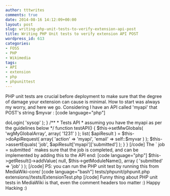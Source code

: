 ```yaml
---
author: tttwrites
comments: true
date: 2014-08-16 14:12:09+00:00
layout: post
slug: writing-php-unit-tests-to-verify-extension-api-post
title: Writing PHP Unit tests to verify extension API POST
wordpress_id: 613
categories:
- FOSS
- PHP
- Wikimedia
tags:
- API
- extension
- php
- phpunittest
---
```


PHP unit tests are crucial before deployment to make sure that the degree of damage your extension can cause is minimal. How to start was always my worry, and here we go.
Considering I have an API called 'myapi' that POST's string $myvar :
[code language="php"] 
<?php
/**
 * Tests for API module
 * @group API
 * @group medium
 */
class ExtensionTest extends ApiTestCase {
	/**
	 * @var string
	 */
	static $myvar = "This is a test var";

	/**
         * This needs to be called on every ApiTestCase childs
         */  
        function setUp() {
		parent::setUp();
		$this->doLogin( 'sysop' );
	}
	/**
	 * Tests API
	 * assuming you have the myapi as per the guidelines below
	 */
	function testAPI() {
		$this->setMwGlobals( 'wgMyGlobalArray', array( '1231' ) );
		list( $apiResult ) = $this->doApiRequest( array(
			'action' => 'myapi',
			'email' => self::$myvar
		) );

		$this->assertEquals( 'job', $apiResult['myapi']['submitted'] );
	}
}
[/code]
The ` job = submitted ` makes sure that the job is completed, and can be implemented by adding this to the API end:
[code language="php"]
$this->getResult()->addValue(
			null,
			$this->getModuleName(),
			array ( 'submitted' => 'job' )
		);
[/code]
PS: you can run the PHP unit test by running this from MediaWiki-core/
[code language="bash"]
tests/phpunit/phpunit.php extensions/<ExtensionName>/tests/ExtensionTest.php
[/code]
Funny thing about PHP unit tests in MediaWiki is that, even the comment headers too matter :) 
Happy Hacking :)
